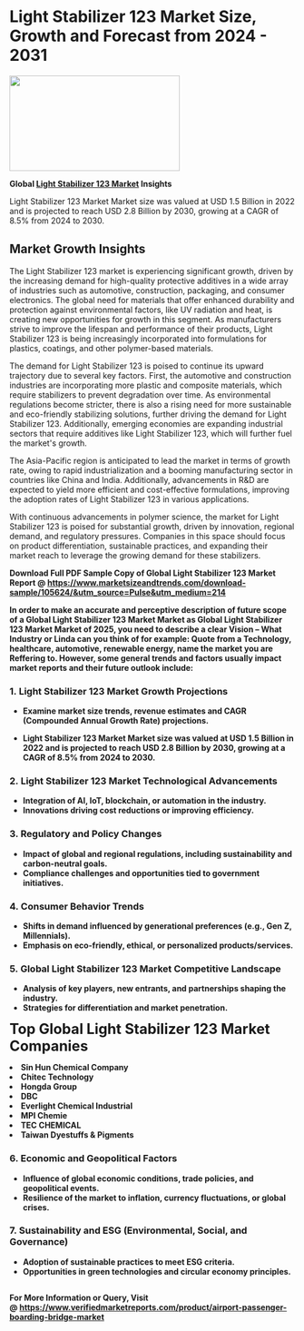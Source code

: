 <H1>Light Stabilizer 123 Market Size, Growth and Forecast from 2024 - 2031</H1><img class="aligncenter size-medium wp-image-584254" src="https://thirdeyenews.in/wp-content/uploads/2024/09/Global-Market-Research-300x168.jpeg" alt="" width="300" height="168" /><p><strong>Global&nbsp;<a href="https://www.marketsizeandtrends.com/download-sample/105624/&amp;utm_source=Pulse&amp;utm_medium=214">Light Stabilizer 123 Market</a> Insights</strong></p><p>Light Stabilizer 123 Market Market size was valued at USD 1.5 Billion in 2022 and is projected to reach USD 2.8 Billion by 2030, growing at a CAGR of 8.5% from 2024 to 2030.</p><p><h2>Market Growth Insights</h2> <p>The Light Stabilizer 123 market is experiencing significant growth, driven by the increasing demand for high-quality protective additives in a wide array of industries such as automotive, construction, packaging, and consumer electronics. The global need for materials that offer enhanced durability and protection against environmental factors, like UV radiation and heat, is creating new opportunities for growth in this segment. As manufacturers strive to improve the lifespan and performance of their products, Light Stabilizer 123 is being increasingly incorporated into formulations for plastics, coatings, and other polymer-based materials.</p> <p><strong></strong></p> <p>The demand for Light Stabilizer 123 is poised to continue its upward trajectory due to several key factors. First, the automotive and construction industries are incorporating more plastic and composite materials, which require stabilizers to prevent degradation over time. As environmental regulations become stricter, there is also a rising need for more sustainable and eco-friendly stabilizing solutions, further driving the demand for Light Stabilizer 123. Additionally, emerging economies are expanding industrial sectors that require additives like Light Stabilizer 123, which will further fuel the market's growth.</p> <p>The Asia-Pacific region is anticipated to lead the market in terms of growth rate, owing to rapid industrialization and a booming manufacturing sector in countries like China and India. Additionally, advancements in R&D are expected to yield more efficient and cost-effective formulations, improving the adoption rates of Light Stabilizer 123 in various applications.</p> <p>With continuous advancements in polymer science, the market for Light Stabilizer 123 is poised for substantial growth, driven by innovation, regional demand, and regulatory pressures. Companies in this space should focus on product differentiation, sustainable practices, and expanding their market reach to leverage the growing demand for these stabilizers.</p> <p><strong></p><p><span class=""><strong>Download Full PDF Sample Copy of Global Light Stabilizer 123 Market Report</strong> @ <a href="https://www.marketsizeandtrends.com/download-sample/105624/&amp;utm_source=Pulse&amp;utm_medium=214" target="_blank">https://www.marketsizeandtrends.com/download-sample/105624/&amp;utm_source=Pulse&amp;utm_medium=214</a></span></p><p>In order to make an accurate and perceptive description of future scope of a Global&nbsp;Light Stabilizer 123 Market Market as Global&nbsp;Light Stabilizer 123 Market Market of 2025, you need to describe a clear Vision &ndash; What Industry or Linda can you think of for example: Quote from a Technology, healthcare, automotive, renewable energy, name the market you are Reffering to. However, some general trends and factors usually impact market reports and their future outlook include:</p><h3>1.&nbsp;<strong>Light Stabilizer 123 Market Growth Projections</strong></h3><ul><li>Examine market size trends, revenue estimates and CAGR (Compounded Annual Growth Rate) projections.</li><li><p>Light Stabilizer 123 Market Market size was valued at USD 1.5 Billion in 2022 and is projected to reach USD 2.8 Billion by 2030, growing at a CAGR of 8.5% from 2024 to 2030.</p></li></ul><h3>2.&nbsp;<strong>Light Stabilizer 123 Market Technological Advancements</strong></h3><ul><li>Integration of AI, IoT, blockchain, or automation in the industry.</li><li>Innovations driving cost reductions or improving efficiency.</li></ul><h3>3.&nbsp;<strong>Regulatory and Policy Changes</strong></h3><ul><li>Impact of global and regional regulations, including sustainability and carbon-neutral goals.</li><li>Compliance challenges and opportunities tied to government initiatives.</li></ul><h3>4.&nbsp;<strong>Consumer Behavior Trends</strong></h3><ul><li>Shifts in demand influenced by generational preferences (e.g., Gen Z, Millennials).</li><li>Emphasis on eco-friendly, ethical, or personalized products/services.</li></ul><h3>5.&nbsp;<strong>Global Light Stabilizer 123 Market Competitive Landscape</strong></h3><ul><li>Analysis of key players, new entrants, and partnerships shaping the industry.</li><li>Strategies for differentiation and market penetration.</li></ul><p data-pm-slice="1 1 []"><span style="color: inherit; font-family: inherit; font-size: 25px;">Top Global Light Stabilizer 123 Market Companies</span></p><div class="" data-test-id=""><p><li>Sin Hun Chemical Company</li><li> Chitec Technology</li><li> Hongda Group</li><li> DBC</li><li> Everlight Chemical Industrial</li><li> MPI Chemie</li><li> TEC CHEMICAL</li><li> Taiwan Dyestuffs & Pigments</li></p></div><h3>6.&nbsp;<strong>Economic and Geopolitical Factors</strong></h3><ul><li>Influence of global economic conditions, trade policies, and geopolitical events.</li><li>Resilience of the market to inflation, currency fluctuations, or global crises.</li></ul><h3>7.&nbsp;<strong>Sustainability and ESG (Environmental, Social, and Governance)</strong></h3><ul><li>Adoption of sustainable practices to meet ESG criteria.</li><li>Opportunities in green technologies and circular economy principles.</li></ul><h2><strong style="font-size: 14px;">For More Information or Query, Visit @&nbsp;</strong><a style="background-color: #ffffff; font-size: 14px;" href="https://www.marketsizeandtrends.com/report/light-stabilizer-123-market/" target="_blank">https://www.verifiedmarketreports.com/product/airport-passenger-boarding-bridge-market</a></h2>
